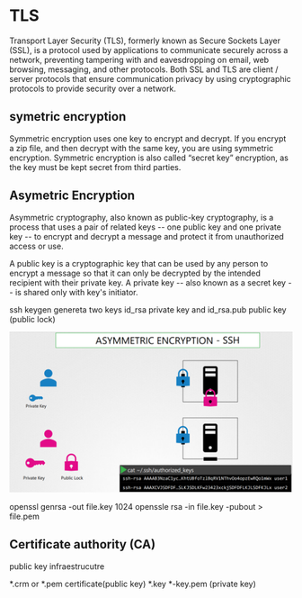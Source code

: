 # TLS

Transport Layer Security (TLS), formerly known as Secure Sockets Layer (SSL), is a protocol used by applications to communicate securely across a network, preventing tampering with and eavesdropping on email, web browsing, messaging, and other protocols. Both SSL and TLS are client / server protocols that ensure communication privacy by using cryptographic protocols to provide security over a network. 

## symetric encryption

Symmetric encryption uses one key to encrypt and decrypt. If you encrypt a zip file, and then decrypt with the same key, you are using symmetric encryption. Symmetric encryption is also called “secret key” encryption, as the key must be kept secret from third parties.

## Asymetric Encryption

Asymmetric cryptography, also known as public-key cryptography, is a process that uses a pair of related keys -- one public key and one private key -- to encrypt and decrypt a message and protect it from unauthorized access or use.

A public key is a cryptographic key that can be used by any person to encrypt a message so that it can only be decrypted by the intended recipient with their private key. A private key -- also known as a secret key -- is shared only with key's initiator.

ssh keygen genereta two keys id_rsa private key and id_rsa.pub public key (public lock)

![](.\Images\asymmetric.png)


openssl genrsa -out file.key 1024
openssle rsa -in file.key -pubout > file.pem

## Certificate authority (CA)

public key infraestrucutre

*.crm or *.pem certificate(public key) *.key *-key.pem (private key)


